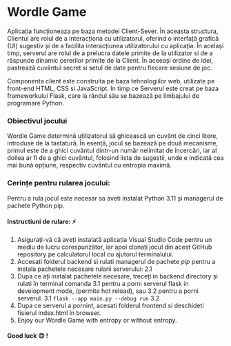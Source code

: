 # Wordle Game

Aplicația funcționeaza pe baza metodei Client-Sever. În aceasta structura, Clientul are rolul de a interacționa cu utilizatorul, oferind o interfață grafică (UI) sugestiv și de a facilita interacțiunea utilizatorului cu aplicația. În același timp, serverul are rolul de a prelucra datele primite de la utilizator si de a răspunde dinamic cererilor primite de la Client. În aceeași ordine de idei,  pastrează cuvântul secret si setul de date pentru fiecare sesiune de joc.

 Componenta client este construita pe baza tehnologiilor web, utilizate pe front-end HTML, CSS si JavaScript. In timp ce Serverul este creat pe baza frameworkului Flask, care la rândul său se bazează pe limbajului de programare Python.


### Obiectivul jocului
 Wordle Game determină utilizatorul să ghicească un cuvânt de cinci litere, introduse de la tastatură. În esență, jocul se bazează pe două mecanisme, primul este de a ghici cuvântul dintr-un număr nelimitat de încercări, iar al doilea ar fi de a ghici cuvântul, folosind lista de sugestii, unde e indicată cea mai bună opțiune, respectiv cuvântul cu entropia maximă. 

### Cerințe pentru rularea jocului:

Pentru a rula jocul este necesar sa aveti instalat Python 3.11 și managerul de pachete Python pip. 

#### Instructiuni de rulare: :zap:

1. Asigurați-vă că aveți instalată aplicația Visual Studio Code pentru un mediu de lucru corespunzător, iar apoi clonați jocul din acest GitHub repository pe calculatorul local cu ajutorul terminalului.
2. Accesati folderul backend si rulati managerul de pachete *pip* pentru a instala pachetele necesare rularii serverului:
    2.1
3. Dupa ce ați instalat pachetele necesare, treceți in backend directory și rulati în terminal comanda 3.1 pentru a porni serverul flask in development mode, (permite hot reload),  sau 3.2 pentru a porni serverul. 
    3.1 
        ```
        flask --app main.py --debug run
        ```
    3.2
4. Dupa ce serverul a pornint, acesati folderul frontend si deschideti fisierul index.html în browser.
5. Enjoy our Wordle Game with entropy or without entropy.
#### Good luck :blush: !  
